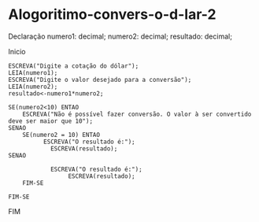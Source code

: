 # Alogoritimo-convers-o-d-lar-2

Declaração
	numero1: decimal;
	numero2: decimal;
	resultado: decimal;

Inicio

	ESCREVA("Digite a cotação do dólar");
	LEIA(numero1);
	ESCREVA("Digite o valor desejado para a conversão");
	LEIA(numero2);
	resultado<-numero1*numero2;
	
	SE(numero2<10) ENTAO
		ESCREVA("Não é possível fazer conversão. O valor à ser convertido deve ser maior que 10");
	SENAO
	  	SE(numero2 = 10) ENTAO
			  ESCREVA("O resultado é:");
		  		ESCREVA(resultado);
	SENAO
	
			    ESCREVA("O resultado é:");
		    		 ESCREVA(resultado);
		FIM-SE
	
	FIM-SE
FIM
